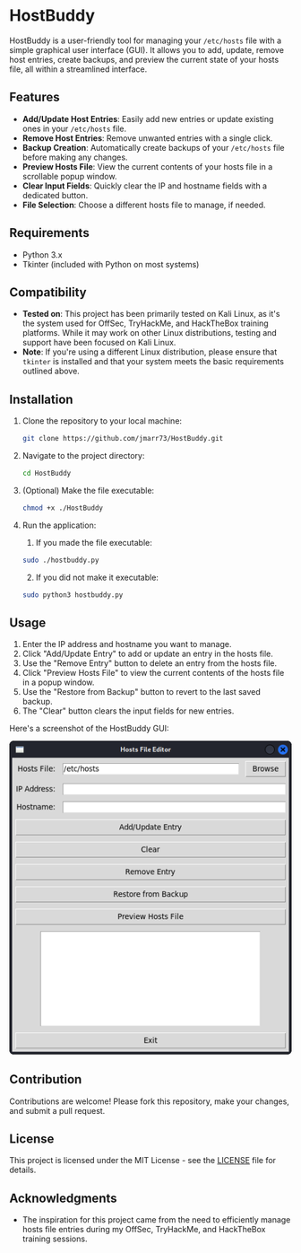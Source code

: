 # HostBuddy

HostBuddy is a user-friendly tool for managing your `/etc/hosts` file with a simple graphical user interface (GUI). It allows you to add, update, remove host entries, create backups, and preview the current state of your hosts file, all within a streamlined interface.

## Features

- **Add/Update Host Entries**: Easily add new entries or update existing ones in your `/etc/hosts` file.
- **Remove Host Entries**: Remove unwanted entries with a single click.
- **Backup Creation**: Automatically create backups of your `/etc/hosts` file before making any changes.
- **Preview Hosts File**: View the current contents of your hosts file in a scrollable popup window.
- **Clear Input Fields**: Quickly clear the IP and hostname fields with a dedicated button.
- **File Selection**: Choose a different hosts file to manage, if needed.

## Requirements

- Python 3.x
- Tkinter (included with Python on most systems)

## Compatibility

- **Tested on**: This project has been primarily tested on Kali Linux, as it's the system used for OffSec, TryHackMe, and HackTheBox training platforms. While it may work on other Linux distributions, testing and support have been focused on Kali Linux.
- **Note**: If you're using a different Linux distribution, please ensure that `tkinter` is installed and that your system meets the basic requirements outlined above.

## Installation

1. Clone the repository to your local machine:

    ```bash
    git clone https://github.com/jmarr73/HostBuddy.git
    ```

2. Navigate to the project directory:

    ```bash
    cd HostBuddy
    ```

3. (Optional) Make the file executable:

   ```bash
   chmod +x ./HostBuddy
   ```

4. Run the application:
   1. If you made the file executable:

    ```bash
    sudo ./hostbuddy.py
    ```

   2. If you did not make it executable:

   ```bash
   sudo python3 hostbuddy.py
   ```

## Usage

1. Enter the IP address and hostname you want to manage.
2. Click "Add/Update Entry" to add or update an entry in the hosts file.
3. Use the "Remove Entry" button to delete an entry from the hosts file.
4. Click "Preview Hosts File" to view the current contents of the hosts file in a popup window.
5. Use the "Restore from Backup" button to revert to the last saved backup.
6. The "Clear" button clears the input fields for new entries.

Here's a screenshot of the HostBuddy GUI:

![HostBuddy Screenshot](./assets/hostbuddy.png)

## Contribution

Contributions are welcome! Please fork this repository, make your changes, and submit a pull request.

## License

This project is licensed under the MIT License - see the [LICENSE](LICENSE) file for details.

## Acknowledgments

- The inspiration for this project came from the need to efficiently manage hosts file entries during my OffSec, TryHackMe, and HackTheBox training sessions.
